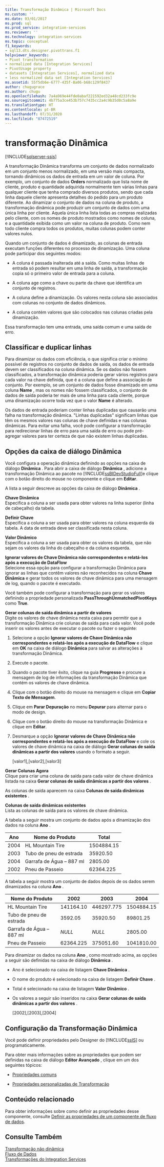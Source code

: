 ```yaml
---
title: Transformação Dinâmica | Microsoft Docs
ms.custom: ''
ms.date: 03/01/2017
ms.prod: sql
ms.prod_service: integration-services
ms.reviewer: ''
ms.technology: integration-services
ms.topic: conceptual
f1_keywords:
- sql13.dts.designer.pivottrans.f1
helpviewer_keywords:
- Pivot transformation
- normalized data [Integration Services]
- PivotUsage property
- datasets [Integration Services], normalized data
- less normalized data set [Integration Services]
ms.assetid: 55f5db6e-6777-435f-8a06-b68c129f8437
author: chugugrace
ms.author: chugu
ms.openlocfilehash: 7a4a969e44fde0abaf221592ed32a48cd233fc9e
ms.sourcegitcommit: 4b775a3ce453b757c7435cc2a4c9b35d0c5a8a9e
ms.translationtype: HT
ms.contentlocale: pt-BR
ms.lasthandoff: 07/31/2020
ms.locfileid: "87472519"
---
```

# <a name="pivot-transformation"></a>transformação Dinâmica

[!INCLUDE[sqlserver-ssis](../../../includes/applies-to-version/sqlserver-ssis.md)]


  A transformação Dinâmica transforma um conjunto de dados normalizado em um conjunto menos normalizado, em uma versão mais compacta, tornando dinâmicos os dados de entrada em um valor de coluna. Por exemplo, um conjunto de dados **Orders** normalizado que lista nome de cliente, produto e quantidade adquirida normalmente tem várias linhas para qualquer cliente que tenha comprado diversos produtos, sendo que cada linha daquele cliente apresenta detalhes do pedido para um produto diferente. Ao dinamizar o conjunto de dados na coluna de produto, a transformação dinâmica pode produzir um conjunto de dados com uma única linha por cliente. Aquela única linha lista todas as compras realizadas pelo cliente, com os nomes de produto mostrados como nomes de coluna, e a quantidade exibida como um valor na coluna de produto. Como nem todo cliente compra todos os produtos, muitas colunas podem conter valores nulos.  
  
 Quando um conjunto de dados é dinamizado, as colunas de entrada executam funções diferentes no processo de dinamização. Uma coluna pode participar dos seguintes modos:  
  
-   A coluna é passada inalterada até a saída. Como muitas linhas de entrada só podem resultar em uma linha de saída, a transformação copia só o primeiro valor de entrada para a coluna.  
  
-   A coluna age como a chave ou parte da chave que identifica um conjunto de registros.  
  
-   A coluna define a dinamização. Os valores nesta coluna são associados com colunas no conjunto de dados dinâmicos.  
  
-   A coluna contém valores que são colocados nas colunas criadas pela dinamização.  
  
 Essa transformação tem uma entrada, uma saída comum e uma saída de erro.  
  
## <a name="sort-and-duplicate-rows"></a>Classificar e duplicar linhas  
 Para dinamizar os dados com eficiência, o que significa criar o mínimo possível de registros no conjunto de dados de saída, os dados de entrada devem ser classificados na coluna dinâmica. Se os dados não fossem classificados, a transformação dinâmica poderia gerar vários registros para cada valor na chave definida, que é a coluna que define a associação de conjunto. Por exemplo, se um conjunto de dados fosse dinamizado em uma coluna **Name** , mas os nomes não fossem classificados, o conjunto de dados de saída poderia ter mais de uma linha para cada cliente, porque uma dinamização ocorre toda vez que o valor **Name** é alterado.  
  
 Os dados de entrada poderiam conter linhas duplicadas que causarão uma falha na transformação dinâmica. "Linhas duplicadas" significam linhas que têm os mesmos valores nas colunas de chave definidas e nas colunas dinâmicas. Para evitar uma falha, você pode configurar a transformação para redirecionar linhas de erro para uma saída de erro ou pode pré-agregar valores para ter certeza de que não existem linhas duplicadas.  
  
##  <a name="options-in-the-pivot-dialog-box"></a><a name="options"></a> Opções da caixa de diálogo Dinâmica  
 Você configura a operação dinâmica definindo as opções na caixa de diálogo **Dinâmica** . Para abrir a caixa de diálogo **Dinâmica** , adicione a transformação Dinâmica ao pacote no [!INCLUDE[ssBIDevStudioFull](../../../includes/ssbidevstudiofull-md.md)]e clique com o botão direito do mouse no componente e clique em **Editar**.  
  
 A lista a seguir descreve as opções da caixa de diálogo **Dinâmica** .  
  
 **Chave Dinâmica**  
 Especifica a coluna a ser usada para obter valores na linha superior (linha de cabeçalho) da tabela.  
  
 **Definir Chave**  
 Especifica a coluna a ser usada para obter valores na coluna esquerda da tabela. A data de entrada deve ser classificada nesta coluna.  
  
 **Valor Dinâmico**  
 Especifica a coluna a ser usada para obter os valores da tabela, que não sejam os valores da linha do cabeçalho e da coluna esquerda.  
  
 **Ignorar valores de Chave Dinâmica não correspondentes e relatá-los após a execução de DataFlow**  
 Selecione essa opção para configurar a transformação Dinâmica para ignorar as linhas que contêm valores não reconhecidos na coluna **Chave Dinâmica** e gerar todos os valores de chave dinâmica para uma mensagem de log, quando o pacote é executado.  
  
 Você também pode configurar a transformação para gerar os valores definindo a propriedade personalizada **PassThroughUnmatchedPivotKeys** como **True**.  
  
 **Gerar colunas de saída dinâmica a partir de valores**  
 Digite os valores de chave dinâmica nesta caixa para permitir que a transformação Dinâmica crie colunas de saída para cada valor. Você pode inserir os valores antes de executar o pacote ou fazer o seguinte:  
  
1.  Selecione a opção **Ignorar valores de Chave Dinâmica não correspondentes e relatá-los após a execução de DataFlow** e clique em **OK** na caixa de diálogo **Dinâmica** para salvar as alterações à transformação Dinâmica.  
  
2.  Execute o pacote.  
  
3.  Quando o pacote tiver êxito, clique na guia **Progresso** e procure a mensagem de log de informações da transformação Dinâmica que contém os valores de chave dinâmica.  
  
4.  Clique com o botão direito do mouse na mensagem e clique em **Copiar Texto de Mensagem**.  
  
5.  Clique em **Parar Depuração** no menu **Depurar** para alternar para o modo de design.  
  
6.  Clique com o botão direito do mouse na transformação Dinâmica e clique em **Editar**.  
  
7.  Desmarque a opção **Ignorar valores de Chave Dinâmica não correspondentes e relatá-los após a execução de DataFlow** e cole os valores de chave dinâmica na caixa de diálogo **Gerar colunas de saída dinâmicas a partir dos valores** usando o formato a seguir.  
  
     [valor1],[valor2],[valor3]  
  
 **Gerar Colunas Agora**  
 Clique para criar uma coluna de saída para cada valor de chave dinâmica listada na caixa **Gerar colunas de saída dinâmicas a partir dos valores** .  
  
 As colunas de saída aparecem na caixa **Colunas de saída dinâmicas existentes** .  
  
 **Colunas de saída dinâmicas existentes**  
 Lista as colunas de saída para os valores de chave dinâmica.  
  
 A tabela a seguir mostra um conjunto de dados após a dinamização dos dados na coluna **Ano** .  
  
|Ano|Nome do Produto|Total|  
|----------|------------------|-----------|  
|2004|HL Mountain Tire|1504884.15|  
|2003|Tubo de pneu de estrada|35920.50|  
|2004|Garrafa de Água – 887 ml|2805.00|  
|2002|Pneu de Passeio|62364.225|  
  
 A tabela a seguir mostra um conjunto de dados depois de os dados serem dinamizados na coluna **Ano** .  
  
|Nome do Produto|2002|2003|2004|  
|-|----------|----------|----------|  
|HL Mountain Tire|141164.10|446297.775|1504884.15|  
|Tubo de pneu de estrada|3592.05|35920.50|89801.25|  
|Garrafa de Água – 887 ml|*NULL*|*NULL*|2805.00|  
|Pneu de Passeio|62364.225|375051.60|1041810.00|  
  
 Para dinamizar os dados na coluna **Ano** , como mostrado acima, as opções a seguir são definidas na caixa de diálogo **Dinâmica** .  
  
-   Ano é selecionado na caixa de listagem **Chave Dinâmica** .  
  
-   O nome do produto é selecionado na caixa de listagem **Definir Chave** .  
  
-   Total é selecionado na caixa de listagem **Valor Dinâmico** .  
  
-   Os valores a seguir são inseridos na caixa **Gerar colunas de saída dinâmicas a partir dos valores** .  
  
     [2002],[2003],[2004]  
  
## <a name="configuration-of-the-pivot-transformation"></a>Configuração da Transformação Dinâmica  
 Você pode definir propriedades pelo Designer do [!INCLUDE[ssIS](../../../includes/ssis-md.md)] ou programaticamente.  
  
 Para obter mais informações sobre as propriedades que podem ser definidas na caixa de diálogo **Editor Avançado** , clique em um dos seguintes tópicos:  
  
-   [Propriedades comuns](https://msdn.microsoft.com/library/51973502-5cc6-4125-9fce-e60fa1b7b796)  
  
-   [Propriedades personalizadas de Transformação](../../../integration-services/data-flow/transformations/transformation-custom-properties.md)  
  
## <a name="related-content"></a>Conteúdo relacionado  
 Para obter informações sobre como definir as propriedades desse componente, consulte [Definir as propriedades de um componente de fluxo de dados](../../../integration-services/data-flow/set-the-properties-of-a-data-flow-component.md).  
  
## <a name="see-also"></a>Consulte Também  
 [Transformação não dinâmica](../../../integration-services/data-flow/transformations/unpivot-transformation.md)   
 [Fluxo de Dados](../../../integration-services/data-flow/data-flow.md)   
 [Transformações do Integration Services](../../../integration-services/data-flow/transformations/integration-services-transformations.md)  
  
  
